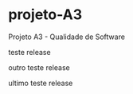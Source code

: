 # projeto-A3
Projeto A3 - Qualidade de Software

teste release

outro teste release

ultimo teste release
